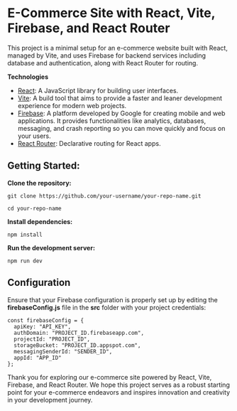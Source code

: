 # E-Commerce Site with React, Vite, Firebase, and React Router

This project is a minimal setup for an e-commerce website built with React, managed by Vite, and uses Firebase for backend services including database and authentication, along with React Router for routing.

**Technologies**

- [React](https://react.dev/learn/start-a-new-react-project): A JavaScript library for building user interfaces.
- [Vite](https://vitejs.dev/guide/): A build tool that aims to provide a faster and leaner development experience for modern web projects.
- [Firebase](https://firebase.google.com/): A platform developed by Google for creating mobile and web applications. It provides functionalities like analytics, databases, messaging, and crash reporting so you can move quickly and focus on your users.
- [React Router](https://reactrouter.com/en/main): Declarative routing for React apps.


## Getting Started:

**Clone the repository:**

```
git clone https://github.com/your-username/your-repo-name.git

cd your-repo-name
```

**Install dependencies:**

```
npm install
```

**Run the development server:**

```
npm run dev
```

## Configuration

Ensure that your Firebase configuration is properly set up by editing the **firebaseConfig.js** file in the **src** folder with your project credentials:

```
const firebaseConfig = {
  apiKey: "API_KEY",
  authDomain: "PROJECT_ID.firebaseapp.com",
  projectId: "PROJECT_ID",
  storageBucket: "PROJECT_ID.appspot.com",
  messagingSenderId: "SENDER_ID",
  appId: "APP_ID"
};
```



Thank you for exploring our e-commerce site powered by React, Vite, Firebase, and React Router. We hope this project serves as a robust starting point for your e-commerce endeavors and inspires innovation and creativity in your development journey.